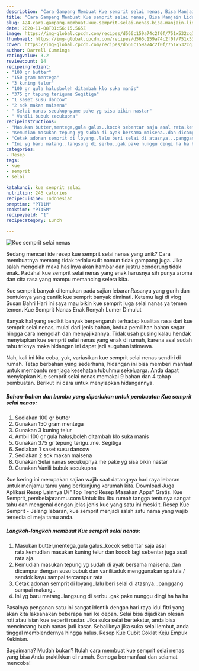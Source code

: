 ```yaml
---
description: "Cara Gampang Membuat Kue semprit selai nenas, Bisa Manjain Lidah"
title: "Cara Gampang Membuat Kue semprit selai nenas, Bisa Manjain Lidah"
slug: 424-cara-gampang-membuat-kue-semprit-selai-nenas-bisa-manjain-lidah
date: 2020-11-08T01:56:15.565Z
image: https://img-global.cpcdn.com/recipes/d566c159a74c2f0f/751x532cq70/kue-semprit-selai-nenas-foto-resep-utama.jpg
thumbnail: https://img-global.cpcdn.com/recipes/d566c159a74c2f0f/751x532cq70/kue-semprit-selai-nenas-foto-resep-utama.jpg
cover: https://img-global.cpcdn.com/recipes/d566c159a74c2f0f/751x532cq70/kue-semprit-selai-nenas-foto-resep-utama.jpg
author: Darrell Cummings
ratingvalue: 3.2
reviewcount: 14
recipeingredient:
- "100 gr butter"
- "150 gram mentega"
- "3 kuning telur"
- "100 gr gula halusboleh ditambah klo suka manis"
- "375 gr tepung terigume Segitiga"
- "1 saset susu dancow"
- "2 sdk makan maisena"
- " Selai nanas secukupnyame pake yg sisa bikin nastar"
- " Vanili bubuk secukupna"
recipeinstructions:
- "Masukan butter,mentega,gula galus..kocok sebentar saja asal rata.kemudian masukan kuning telur dan kocok lagi sebentar juga asal rata aja."
- "Kemudian masukan tepung yg sudah di ayak bersama maisena..dan dicampur dengan susu bubuk dan vanili.aduk menggunakan spatula / sendok kayu sampai tercampur rata"
- "Cetak adonan semprit di loyang..lalu beri selai di atasnya...panggang sampai matang.."
- "Ini yg baru matang..langsung di serbu..gak pake nunggu dingi ha ha ha"
categories:
- Resep
tags:
- kue
- semprit
- selai

katakunci: kue semprit selai 
nutrition: 246 calories
recipecuisine: Indonesian
preptime: "PT11M"
cooktime: "PT45M"
recipeyield: "1"
recipecategory: Lunch

---
```



![Kue semprit selai nenas](https://img-global.cpcdn.com/recipes/d566c159a74c2f0f/751x532cq70/kue-semprit-selai-nenas-foto-resep-utama.jpg)

Sedang mencari ide resep kue semprit selai nenas yang unik? Cara membuatnya memang tidak terlalu sulit namun tidak gampang juga. Jika salah mengolah maka hasilnya akan hambar dan justru cenderung tidak enak. Padahal kue semprit selai nenas yang enak harusnya sih punya aroma dan cita rasa yang mampu memancing selera kita.

Kue semprit banyak ditemukan pada sajian lebaranRasanya yang gurih dan bentuknya yang cantik kue semprit banyak diminati. Ketemu lagi di vlog Susan Bahri Hari ini saya mau bikin kue semprit juga selai nanas ya temen temen. Kue Semprit Nanas Enak Renyah Lumer Dimulut

Banyak hal yang sedikit banyak berpengaruh terhadap kualitas rasa dari kue semprit selai nenas, mulai dari jenis bahan, kedua pemilihan bahan segar hingga cara mengolah dan menyajikannya. Tidak usah pusing kalau hendak menyiapkan kue semprit selai nenas yang enak di rumah, karena asal sudah tahu triknya maka hidangan ini dapat jadi suguhan istimewa.


Nah, kali ini kita coba, yuk, variasikan kue semprit selai nenas sendiri di rumah. Tetap berbahan yang sederhana, hidangan ini bisa memberi manfaat untuk membantu menjaga kesehatan tubuhmu sekeluarga. Anda dapat menyiapkan Kue semprit selai nenas memakai 9 bahan dan 4 tahap pembuatan. Berikut ini cara untuk menyiapkan hidangannya.

<!--inarticleads1-->

##### Bahan-bahan dan bumbu yang diperlukan untuk pembuatan Kue semprit selai nenas:

1. Sediakan 100 gr butter
1. Gunakan 150 gram mentega
1. Gunakan 3 kuning telur
1. Ambil 100 gr gula halus,boleh ditambah klo suka manis
1. Gunakan 375 gr tepung terigu..me. Segitiga
1. Sediakan 1 saset susu dancow
1. Sediakan 2 sdk makan maisena
1. Gunakan  Selai nanas secukupnya.me pake yg sisa bikin nastar
1. Gunakan  Vanili bubuk secukupna


Kue kering ini merupakan sajian wajib saat datangnya hari raya lebaran untuk menjamu tamu yang berkunjung kerumah kita. Download Juga Aplikasi Resep Lainnya Di &#34;Top Trend Resep Masakan Apps&#34; Gratis. Kue Semprit_pembelajaranmu.com Untuk ibu ibu rumah tangga tentunya sangat tahu dan mengenal dengan jelas jenis kue yang satu ini meski t. Resep Kue Semprit - Jelang lebaran, kue semprit menjadi salah satu nama yang wajib tersedia di meja tamu anda. 

<!--inarticleads2-->

##### Langkah-langkah membuat Kue semprit selai nenas:

1. Masukan butter,mentega,gula galus..kocok sebentar saja asal rata.kemudian masukan kuning telur dan kocok lagi sebentar juga asal rata aja.
1. Kemudian masukan tepung yg sudah di ayak bersama maisena..dan dicampur dengan susu bubuk dan vanili.aduk menggunakan spatula / sendok kayu sampai tercampur rata
1. Cetak adonan semprit di loyang..lalu beri selai di atasnya...panggang sampai matang..
1. Ini yg baru matang..langsung di serbu..gak pake nunggu dingi ha ha ha


Pasalnya penganan satu ini sangat identik dengan hari raya idul fitri yang akan kita laksanakan beberapa hari ke depan. Selai bisa dijadikan olesan roti atau isian kue seperti nastar. Jika suka selai bertekstur, anda bisa mencincang buah nanas jadi kasar. Sebaliknya jika suka selai lembut, anda tinggal memblendernya hingga halus. Resep Kue Cubit Coklat Keju Empuk Kekinian. 

Bagaimana? Mudah bukan? Itulah cara membuat kue semprit selai nenas yang bisa Anda praktikkan di rumah. Semoga bermanfaat dan selamat mencoba!
